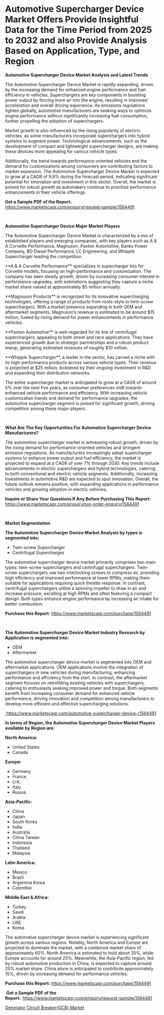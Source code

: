 <p><h1>Automotive Supercharger Device Market Offers Provide Insightful Data for the Time Period from 2025 to 2032 and also Provide Analysis Based on Application, Type, and Region</h1></p><p><strong>Automotive Supercharger Device Market Analysis and Latest Trends</strong></p>
<p><p>The Automotive Supercharger Device Market is rapidly expanding, driven by the increasing demand for enhanced engine performance and fuel efficiency in vehicles. Superchargers are key components in boosting power output by forcing more air into the engine, resulting in improved acceleration and overall driving experience. As emissions regulations tighten globally, automotive manufacturers are seeking ways to optimize engine performance without significantly increasing fuel consumption, further propelling the adoption of superchargers.</p><p>Market growth is also influenced by the rising popularity of electric vehicles, as some manufacturers incorporate superchargers into hybrid systems to augment power. Technological advancements, such as the development of compact and lightweight supercharger designs, are making these devices more appealing for various vehicle types.</p><p>Additionally, the trend towards performance-oriented vehicles and the demand for customizations among consumers are contributing factors to market expansion. The Automotive Supercharger Device Market is expected to grow at a CAGR of 9.9% during the forecast period, indicating significant potential for innovation and investment in this sector. Overall, the market is poised for robust growth as automakers continue to prioritize performance enhancements in their vehicle offerings.</p></p>
<p><strong>Get a Sample PDF of the Report:&nbsp;</strong> <a href="https://www.marketscagr.com/enquiry/request-sample/1564491?utm_campaign=3127&utm_medium=2&utm_source=Github&utm_content=ia&utm_term=30032025&utm_id=automotive-supercharger-device">https://www.marketscagr.com/enquiry/request-sample/1564491</a></p>
<p>&nbsp;</p>
<p><strong>Automotive Supercharger Device Major Market Players</strong></p>
<p><p>The Automotive Supercharger Device Market is characterized by a mix of established players and emerging companies, with key players such as A & A Corvette Performance, Magnuson, Paxton Automotive, Banks Power Company, BD Diesel Performance, LC Engineering, and Whipple Supercharger leading the competition. </p><p>**A & A Corvette Performance** specializes in supercharger kits for Corvette models, focusing on high-performance and customization. The company has seen steady growth, driven by increasing consumer interest in performance upgrades, with estimations suggesting they capture a niche market share valued at approximately $5 million annually.</p><p>**Magnuson Products** is recognized for its innovative supercharging technologies, offering a range of products from roots-style to twin-screw superchargers. With a market presence expanding in both OEM and aftermarket segments, Magnuson’s revenue is estimated to be around $15 million, fueled by rising demand for power enhancements in performance vehicles.</p><p>**Paxton Automotive** is well-regarded for its line of centrifugal superchargers, appealing to both street and race applications. They have experienced growth due to strategic partnerships and a robust product lineup, generating estimated revenues of roughly $10 million. </p><p>**Whipple Supercharger**, a leader in the sector, has carved a niche with its high-performance products across various vehicle types. Their revenue is projected at $25 million, bolstered by their ongoing investment in R&D and expanding their distribution networks.</p><p>The entire supercharger market is anticipated to grow at a CAGR of around 5% over the next five years, as consumer preferences shift towards enhanced vehicle performance and efficiency. With increasing vehicle customization trends and demand for performance upgrades, the automotive supercharger segment is poised for significant growth, driving competition among these major players.</p></p>
<p>&nbsp;</p>
<p><strong>What Are The Key Opportunities For Automotive Supercharger Device Manufacturers?</strong></p>
<p><p>The automotive supercharger market is witnessing robust growth, driven by the rising demand for performance-oriented vehicles and stringent emission regulations. As manufacturers increasingly adopt supercharger systems to enhance power output and fuel efficiency, the market is projected to expand at a CAGR of over 7% through 2030. Key trends include advancements in electric superchargers and hybrid technologies, catering to both conventional and electric vehicle segments. Additionally, increasing investments in automotive R&D are expected to spur innovation. Overall, the future outlook remains positive, with expanding applications in performance vehicles and growing adoption in electric vehicles.</p></p>
<p><strong>Inquire or Share Your Questions If Any Before Purchasing This Report:</strong> <a href="https://www.marketscagr.com/enquiry/pre-order-enquiry/1564491?utm_campaign=3127&utm_medium=2&utm_source=Github&utm_content=ia&utm_term=30032025&utm_id=automotive-supercharger-device">https://www.marketscagr.com/enquiry/pre-order-enquiry/1564491</a></p>
<p>&nbsp;</p>
<p><strong>Market Segmentation</strong></p>
<p><strong>The Automotive Supercharger Device Market Analysis by types is segmented into:</strong></p>
<p><ul><li>Twin-screw Supercharger</li><li>Centrifugal Supercharges</li></ul></p>
<p><p>The automotive supercharger device market primarily comprises two main types: twin-screw superchargers and centrifugal superchargers. Twin-screw superchargers use two interlocking screws to compress air, providing high efficiency and improved performance at lower RPMs, making them suitable for applications requiring quick throttle response. In contrast, centrifugal superchargers utilize a spinning impeller to draw in air and increase pressure, excelling at high RPMs and often featuring a compact design. Both types enhance engine performance by increasing air intake for better combustion.</p></p>
<p><strong>Purchase this Report:&nbsp;</strong><a href="https://www.marketscagr.com/purchase/1564491?utm_campaign=3127&utm_medium=2&utm_source=Github&utm_content=ia&utm_term=30032025&utm_id=automotive-supercharger-device">https://www.marketscagr.com/purchase/1564491</a></p>
<p>&nbsp;</p>
<p><strong>The Automotive Supercharger Device Market Industry Research by Application is segmented into:</strong></p>
<p><ul><li>OEM</li><li>Aftermarket</li></ul></p>
<p><p>The automotive supercharger device market is segmented into OEM and aftermarket applications. OEM applications involve the integration of superchargers in new vehicles during manufacturing, enhancing performance and efficiency from the start. In contrast, the aftermarket segment focuses on retrofitting existing vehicles with superchargers, catering to enthusiasts seeking improved power and torque. Both segments benefit from increasing consumer demand for enhanced vehicle performance, driving innovation and competition among manufacturers to develop more efficient and effective supercharging solutions.</p></p>
<p><a href="https://www.marketscagr.com/automotive-supercharger-device-r1564491?utm_campaign=3127&utm_medium=2&utm_source=Github&utm_content=ia&utm_term=30032025&utm_id=automotive-supercharger-device">&nbsp;https://www.marketscagr.com/automotive-supercharger-device-r1564491</a></p>
<p><strong>In terms of Region, the Automotive Supercharger Device Market Players available by Region are:</strong></p>
<p>
    <p> <strong> North America: </strong>
        <ul>
            <li>United States</li>
            <li>Canada</li>
        </ul>
        </p> 
    <p> <strong> Europe: </strong>
        <ul>
            <li>Germany</li>
            <li>France</li>
            <li>U.K.</li>
            <li>Italy</li>
            <li>Russia</li>
        </ul>
        </p> 
    <p> <strong> Asia-Pacific: </strong>
        <ul>
            <li>China</li>
            <li>Japan</li>
            <li>South Korea</li>
            <li>India</li>
            <li>Australia</li>
            <li>China Taiwan</li>
            <li>Indonesia</li>
            <li>Thailand</li>
            <li>Malaysia</li>
        </ul>
        </p> 
    <p> <strong> Latin America: </strong>
        <ul>
            <li>Mexico</li>
            <li>Brazil</li>
            <li>Argentina Korea</li>
            <li>Colombia</li>
        </ul>
        </p> 
    <p> <strong> Middle East & Africa: </strong>
        <ul>
            <li>Turkey</li>
            <li>Saudi</li>
            <li>Arabia</li>
            <li>UAE</li>
            <li>Korea</li>
        </ul>
    </p>
    </p>
<p><p>The automotive supercharger device market is experiencing significant growth across various regions. Notably, North America and Europe are projected to dominate the market, with a combined market share of approximately 60%. North America is estimated to hold about 35%, while Europe accounts for around 25%. Meanwhile, the Asia-Pacific region, led by robust automotive production in China, is expected to capture around 25% market share. China alone is anticipated to contribute approximately 15%, driven by increasing demand for performance vehicles.</p></p>
<p><strong>Purchase this Report: </strong><a href="https://www.marketscagr.com/purchase/1564491?utm_campaign=3127&utm_medium=2&utm_source=Github&utm_content=ia&utm_term=30032025&utm_id=automotive-supercharger-device">https://www.marketscagr.com/purchase/1564491</a></p>
<p>&nbsp;<strong>Get a Sample PDF of the Report:&nbsp;&nbsp;</strong><a href="https://www.marketscagr.com/enquiry/request-sample/1564491?utm_campaign=3127&utm_medium=2&utm_source=Github&utm_content=ia&utm_term=30032025&utm_id=automotive-supercharger-device">https://www.marketscagr.com/enquiry/request-sample/1564491</a></p>
<p><strong></strong></p>
<p><p><a href="https://github.com/geyangvayora/Market-Research-Report-List-1/blob/main/generator-circuit-breakergcb-market.md?utm_campaign=3127&utm_medium=2&utm_source=Github&utm_content=ia&utm_term=30032025&utm_id=automotive-supercharger-device">Generator Circuit Breaker(GCB) Market</a></p></p>